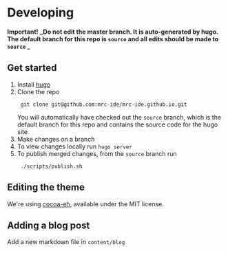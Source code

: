 # Developing

**Important!** **_Do not edit the master branch. It is auto-generated by hugo. 
The default branch for this repo is `source` and all edits should be made to `source` _**

## Get started
1. Install [hugo](https://gohugo.io/)
1. Clone the repo
    ```
     git clone git@github.com:mrc-ide/mrc-ide.github.io.git
    ```
    You will automatically have checked out the `source` branch, which is the default branch for this repo and contains 
    the source code for the hugo site.
1. Make changes on a branch
1. To view changes locally run `hugo server`
1. To publish merged changes, from the `source` branch run
    ```
     ./scripts/publish.sh
    ```
    
## Editing the theme
We're using [cocoa-eh](https://github.com/mtn/cocoa-eh-hugo-theme), available under the MIT 
license. 

## Adding a blog post
Add a new markdown file in `content/blog`
